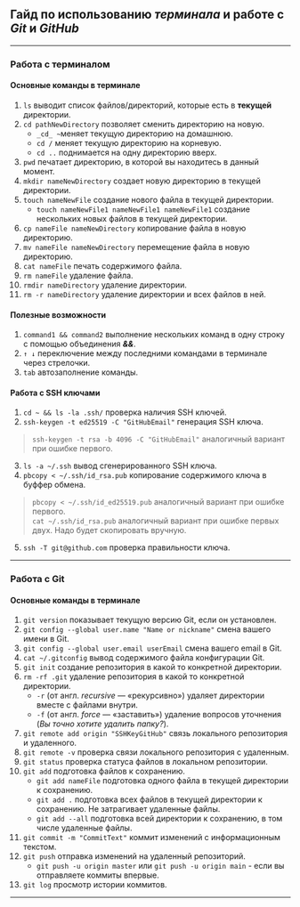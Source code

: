 ## __Гайд по иcпользованию _терминала_ и работе с _Git_ и _GitHub___
---
### __Работа с терминалом__
#### __Основные команды в терминале__  
1. `ls` выводит список файлов/директорий, которые есть в __текущей__ директории.  
2. `cd pathNewDirectory` позволяет сменить директорию на новую.
    - `_cd_ ~`меняет текущую директорию на домашнюю.
    - `cd /` меняет текущую директорию на корневую.
    - `cd ..` поднимается на одну директорию вверх.
3. `pwd` печатает директорию, в которой вы находитесь в данный момент.
4. `mkdir nameNewDirectory` создает новую директорию в текущей директории.
5. `touch nameNewFile` создание нового файла в текущей директории.
    - `touch nameNewFile1 nameNewFile1 nameNewFile1` создание нескольких новых файлов в текущей директории.
6. `cp nameFile nameNewDirectory` копирование файла в новую директорию.
7. `mv nameFile nameNewDirectory` перемещение файла в новую директорию.
8. `cat nameFile` печать содержимого файла.
9. `rm nameFile` удаление файла.
10. `rmdir nameDirectory` удаление директории.
11. `rm -r nameDirectory` удаление директории и всех файлов в ней.


#### __Полезные возможности__
1. `command1 && command2` выполнение нескольких команд в одну строку с помощью объединения ___&&___.
2. `↑ ↓` переключение между последними командами в терминале через стрелочки.
3. `tab` автозаполнение команды.

#### __Работа с SSH ключами__
1. `cd ~ && ls -la .ssh/` проверка наличия SSH ключей.
2. `ssh-keygen -t ed25519 -C "GitHubEmail"` генерация SSH ключа.
> `ssh-keygen -t rsa -b 4096 -C "GitHubEmail"` аналогичный вариант при ошибке первого. 
3. `ls -a ~/.ssh` вывод сгенерированного SSH ключа.
4. `pbcopy < ~/.ssh/id_rsa.pub` копирование содержимого ключа в буффер обмена.
> `pbcopy < ~/.ssh/id_ed25519.pub` аналогичный вариант при ошибке первого.  
> `cat ~/.ssh/id_rsa.pub` аналогичный вариант при ошибке первых двух. Надо будет скопировать вручную.
5. `ssh -T git@github.com` проверка правильности ключа.
---
### __Работа с Git__
#### __Основные команды в терминале__
1. `git version` показывает текущую версию Git, если он установлен.
2. `git config --global user.name "Name or nickname"` смена вашего имени в Git.
3. `git config --global user.email userEmail` смена вашего email в Git.
4. `cat ~/.gitconfig` вывод содержимого файла конфигурации Git.
5. `git init` создание репозитория в какой то конкретной директории.
6. `rm -rf .git` удаление репозитория в какой то конкретной директории.
    - `-r` (от англ. _recursive_ — «рекурсивно») удаляет директории вместе с файлами внутри.
    - `-f` (от англ. _force_ — «заставить») удаление вопросов уточнения (_Вы точно хотите удалить папку?_).
7. `git remote add origin "SSHKeyGitHub"` связь локального репозитория и удаленного.
8. `git remote -v` проверка связи локального репозитория с удаленным.
9. `git status` проверка статуса файлов в локальном репозитории.
10. `git add` подготовка файлов к сохранению.
    - `git add nameFile` подготовка одного файла в текущей директории к сохранению.
    - `git add .` подготовка всех файлов в текущей директории к сохранению. Не затрагивает удаленные файлы.
    - `git add --all` подготовка всей директории к сохранению, в том числе удаленные файлы.
11. `git commit -m "CommitText"` коммит изменений с информационным текстом.
12. `git push` отправка изменений на удаленный репозиторий.
    - `git push -u origin master` или `git push -u origin main` - если вы отправляете коммиты впервые.
13. `git log` просмотр истории коммитов.
---

